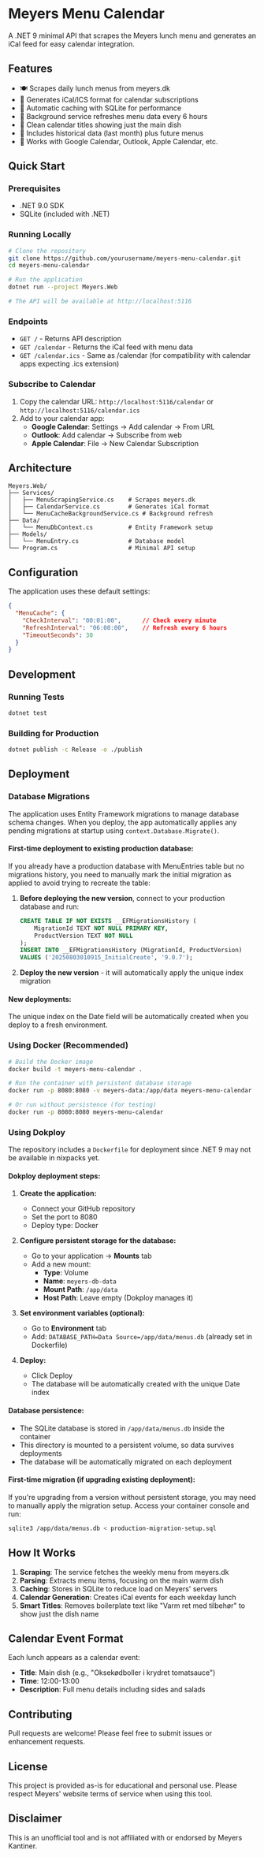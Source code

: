 # Meyers Menu Calendar

A .NET 9 minimal API that scrapes the Meyers lunch menu and generates an iCal feed for easy calendar integration.

## Features

- 🍽️ Scrapes daily lunch menus from meyers.dk
- 📅 Generates iCal/ICS format for calendar subscriptions
- 🚀 Automatic caching with SQLite for performance
- 🔄 Background service refreshes menu data every 6 hours
- 🧹 Clean calendar titles showing just the main dish
- 📆 Includes historical data (last month) plus future menus
- 📱 Works with Google Calendar, Outlook, Apple Calendar, etc.

## Quick Start

### Prerequisites

- .NET 9.0 SDK
- SQLite (included with .NET)

### Running Locally

```bash
# Clone the repository
git clone https://github.com/yourusername/meyers-menu-calendar.git
cd meyers-menu-calendar

# Run the application
dotnet run --project Meyers.Web

# The API will be available at http://localhost:5116
```

### Endpoints

- `GET /` - Returns API description
- `GET /calendar` - Returns the iCal feed with menu data
- `GET /calendar.ics` - Same as /calendar (for compatibility with calendar apps expecting .ics extension)

### Subscribe to Calendar

1. Copy the calendar URL: `http://localhost:5116/calendar` or `http://localhost:5116/calendar.ics`
2. Add to your calendar app:
   - **Google Calendar**: Settings → Add calendar → From URL
   - **Outlook**: Add calendar → Subscribe from web
   - **Apple Calendar**: File → New Calendar Subscription

## Architecture

```
Meyers.Web/
├── Services/
│   ├── MenuScrapingService.cs    # Scrapes meyers.dk
│   ├── CalendarService.cs        # Generates iCal format
│   └── MenuCacheBackgroundService.cs # Background refresh
├── Data/
│   └── MenuDbContext.cs          # Entity Framework setup
├── Models/
│   └── MenuEntry.cs              # Database model
└── Program.cs                    # Minimal API setup
```

## Configuration

The application uses these default settings:

```json
{
  "MenuCache": {
    "CheckInterval": "00:01:00",      // Check every minute
    "RefreshInterval": "06:00:00",    // Refresh every 6 hours
    "TimeoutSeconds": 30
  }
}
```

## Development

### Running Tests

```bash
dotnet test
```

### Building for Production

```bash
dotnet publish -c Release -o ./publish
```

## Deployment

### Database Migrations

The application uses Entity Framework migrations to manage database schema changes. When you deploy, the app automatically applies any pending migrations at startup using `context.Database.Migrate()`.

#### First-time deployment to existing production database:

If you already have a production database with MenuEntries table but no migrations history, you need to manually mark the initial migration as applied to avoid trying to recreate the table:

1. **Before deploying the new version**, connect to your production database and run:
   ```sql
   CREATE TABLE IF NOT EXISTS __EFMigrationsHistory (
       MigrationId TEXT NOT NULL PRIMARY KEY, 
       ProductVersion TEXT NOT NULL
   );
   INSERT INTO __EFMigrationsHistory (MigrationId, ProductVersion) 
   VALUES ('20250803010915_InitialCreate', '9.0.7');
   ```

2. **Deploy the new version** - it will automatically apply the unique index migration

#### New deployments:
The unique index on the Date field will be automatically created when you deploy to a fresh environment.

### Using Docker (Recommended)

```bash
# Build the Docker image
docker build -t meyers-menu-calendar .

# Run the container with persistent database storage
docker run -p 8080:8080 -v meyers-data:/app/data meyers-menu-calendar

# Or run without persistence (for testing)
docker run -p 8080:8080 meyers-menu-calendar
```

### Using Dokploy

The repository includes a `Dockerfile` for deployment since .NET 9 may not be available in nixpacks yet.

#### Dokploy deployment steps:

1. **Create the application:**
   - Connect your GitHub repository
   - Set the port to 8080
   - Deploy type: Docker

2. **Configure persistent storage for the database:**
   - Go to your application → **Mounts** tab
   - Add a new mount:
     - **Type**: Volume
     - **Name**: `meyers-db-data`
     - **Mount Path**: `/app/data`
     - **Host Path**: Leave empty (Dokploy manages it)

3. **Set environment variables (optional):**
   - Go to **Environment** tab
   - Add: `DATABASE_PATH=Data Source=/app/data/menus.db` (already set in Dockerfile)

4. **Deploy:**
   - Click Deploy
   - The database will be automatically created with the unique Date index

#### Database persistence:
- The SQLite database is stored in `/app/data/menus.db` inside the container
- This directory is mounted to a persistent volume, so data survives deployments
- The database will be automatically migrated on each deployment

#### First-time migration (if upgrading existing deployment):
If you're upgrading from a version without persistent storage, you may need to manually apply the migration setup. Access your container console and run:
```bash
sqlite3 /app/data/menus.db < production-migration-setup.sql
```

## How It Works

1. **Scraping**: The service fetches the weekly menu from meyers.dk
2. **Parsing**: Extracts menu items, focusing on the main warm dish
3. **Caching**: Stores in SQLite to reduce load on Meyers' servers
4. **Calendar Generation**: Creates iCal events for each weekday lunch
5. **Smart Titles**: Removes boilerplate text like "Varm ret med tilbehør" to show just the dish name

## Calendar Event Format

Each lunch appears as a calendar event:
- **Title**: Main dish (e.g., "Oksekødboller i krydret tomatsauce")
- **Time**: 12:00-13:00
- **Description**: Full menu details including sides and salads

## Contributing

Pull requests are welcome! Please feel free to submit issues or enhancement requests.

## License

This project is provided as-is for educational and personal use. Please respect Meyers' website terms of service when using this tool.

## Disclaimer

This is an unofficial tool and is not affiliated with or endorsed by Meyers Kantiner.